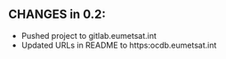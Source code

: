 ## CHANGES in 0.2:

- Pushed project to gitlab.eumetsat.int
- Updated URLs in README to https:ocdb.eumetsat.int